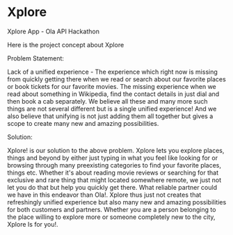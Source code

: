 # Xplore
Xplore App - Ola API Hackathon

Here is the project concept about Xplore

Problem Statement: 

Lack of a unified experience - The experience which right now is missing from quickly getting there when we read or search about our favorite places or book tickets for our favorite movies. The missing experience when we read about something in Wikipedia, find the contact details in just dial and then book a cab separately. We believe all these and many more such things are not several different but is a single unified experience!
And we also believe that unifying is not just adding them all together but gives a scope to create many new and amazing possibilities.
 
Solution:  

Xplore! is our solution to the above problem. Xplore lets you explore places, things and beyond by either just typing in what you feel like looking for or browsing through many preexisting categories to find your favorite places, things etc. Whether it's about reading movie reviews or searching for that exclusive and rare thing that might located somewhere remote, we just not let you do that but help you quickly get there. What reliable partner could we have in this endeavor than Ola!. Xplore thus just not creates that refreshingly unified experience but also many new and amazing possibilities for both customers and partners. Whether you are a person belonging to the place willing to explore more or someone completely new to the city, Xplore Is for you!.
